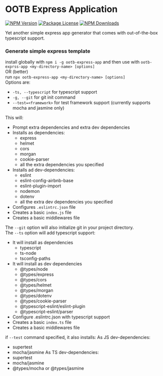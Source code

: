 # OOTB Express Application

<a href="https://www.npmjs.com/package/ootb-express-app" target="_blank"><img src="https://img.shields.io/npm/v/ootb-express-app.svg" alt="NPM Version" /></a>
<a href="https://www.npmjs.com/package/ootb-express-app" target="_blank"><img src="https://img.shields.io/npm/l/ootb-express-app.svg" alt="Package License" /></a>
<a href="https://www.npmjs.com/package/ootb-express-app" target="_blank"><img src="https://img.shields.io/npm/dm/ootb-express-app.svg" alt="NPM Downloads" /></a>

Yet another simple express app generator that comes with out-of-the-box typescript support.

### Generate simple express template

install globally with `npm i -g ootb-express-app` and then use with `ootb-exprss-app <my-directory-name> [options]`  
OR (better)  
run `npx ootb-express-app <my-directory-name> [options]`  
Options are: 
* `-ts, --typescript` for typescript support
* `-g, --git` for git init command
* `--test=<framework>` for test framework support (currently supports mocha and jasmine only)

This will:
* Prompt extra dependencies and extra dev dependencies
* Installs as dependencies:
    * express
    * helmet
    * cors
    * morgan
    * cookie-parser
    * all the extra dependencies you specified
* Installs ad dev-dependencies:
    * eslint
    * eslint-config-airbnb-base
    * eslint-plugin-import
    * nodemon
    * dotenv
    * all the extra dev dependencies you specified
* Configures `.eslintrc.json` file
* Creates a basic `index.js` file
* Creates a basic middlewares file

The `--git` option will also initialize git in your project directory.  
The `--ts` option will add typescript support:
* It will install as dependencies
    * typescript
    * ts-node
    * tsconfig-paths 
* It will install  as dev dependencies
    * @types/node
    * @types/express
    * @types/cors
    * @types/helmet
    * @types/morgan
    * @types/dotenv
    * @types/cookie-parser
    * @typescript-eslint/eslint-plugin
    * @typescript-eslint/parser
* Configure .eslintrc.json with typescript support
* Creates a basic `index.ts` file
* Creates a basic middlewares file

if `--test` command specified, it also installs:
As JS dev-dependencies:
* supertest
* mocha/jasmine
As TS dev-dependencies:
* supertest
* mocha/jasmine
* @types/mocha or @types/jasmine

